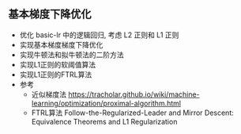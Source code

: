 ## 基本梯度下降优化
- 优化 basic-lr 中的逻辑回归, 考虑 L2 正则和 L1 正则
- 实现基本梯度梯度下降优化
- 实现牛顿法和拟牛顿法的二阶方法
- 实现L1正则的软阈值算法
- 实现L1正则的FTRL算法
- 参考
    - 近似梯度法 <https://tracholar.github.io/wiki/machine-learning/optimization/proximal-algorithm.html>
    - FTRL算法 Follow-the-Regularized-Leader and Mirror Descent: Equivalence Theorems and L1 Regularization
